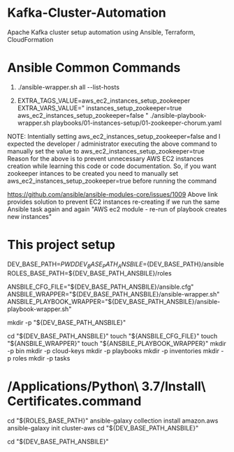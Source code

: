 # Kafka-Cluster-Automation
Apache Kafka cluster setup automation using Ansible, Terraform, CloudFormation


# Ansible Common Commands

1. ./ansible-wrapper.sh all --list-hosts

2. EXTRA_TAGS_VALUE=aws_ec2_instances_setup_zookeeper EXTRA_VARS_VALUE=" instances_setup_zookeeper=true aws_ec2_instances_setup_zookeeper=false " ./ansible-playbook-wrapper.sh playbooks/01-instances-setup/01-zookeeper-chorum.yaml 

NOTE: Intentially setting aws_ec2_instances_setup_zookeeper=false and I expected the developer / administrator executing the above command to manually set the value to aws_ec2_instances_setup_zookeeper=true
Reason for the above is to prevent unnecessary AWS EC2 instances creation while learning this code or code documentation.
So, if you want zookeeper intances to be created you need to manually set aws_ec2_instances_setup_zookeeper=true before running the command

https://github.com/ansible/ansible-modules-core/issues/1009
Above link  provides solution to prevent EC2 instances re-creating if we run the same Ansible task again and again "AWS ec2 module - re-run of playbook creates new instances"


# This project setup
DEV_BASE_PATH=${PWD}
DEV_BASE_PATH_ANSBILE=${DEV_BASE_PATH}/ansible
ROLES_BASE_PATH=${DEV_BASE_PATH_ANSBILE}/roles

ANSBILE_CFG_FILE="${DEV_BASE_PATH_ANSBILE}/ansible.cfg"
ANSBILE_WRAPPER="${DEV_BASE_PATH_ANSBILE}/ansible-wrapper.sh"
ANSBILE_PLAYBOOK_WRAPPER="${DEV_BASE_PATH_ANSBILE}/ansible-playbook-wrapper.sh"

mkdir -p "${DEV_BASE_PATH_ANSBILE}"

cd "${DEV_BASE_PATH_ANSBILE}"
touch "${ANSBILE_CFG_FILE}"
touch "${ANSBILE_WRAPPER}"
touch "${ANSBILE_PLAYBOOK_WRAPPER}"
mkdir -p bin
mkdir -p cloud-keys
mkdir -p playbooks
mkdir -p inventories
mkdir -p roles
mkdir -p tasks

# /Applications/Python\ 3.7/Install\ Certificates.command
cd "${ROLES_BASE_PATH}"
ansible-galaxy collection install amazon.aws
ansible-galaxy init cluster-aws
cd "${DEV_BASE_PATH_ANSBILE}"

cd "${DEV_BASE_PATH_ANSBILE}"


